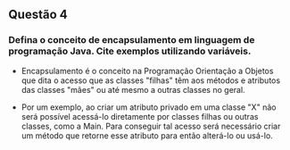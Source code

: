 ## Questão 4
### Defina o conceito de encapsulamento em linguagem de programação Java. Cite exemplos utilizando variáveis.

- Encapsulamento é o conceito na Programação Orientação a Objetos que dita o acesso que as classes "filhas" têm aos métodos e atributos das classes "mães" ou até mesmo a outras classes no geral.

- Por um exemplo, ao criar um atributo privado em uma classe "X" não será possível acessá-lo diretamente por classes filhas ou outras classes, como a Main. Para conseguir tal acesso será necessário criar um método que retorne esse atributo para então alterá-lo ou usá-lo.